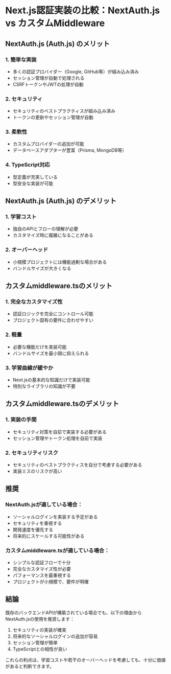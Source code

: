 # Next.js認証実装の比較：NextAuth.js vs カスタムMiddleware

## NextAuth.js (Auth.js) のメリット

### 1. 簡単な実装
- 多くの認証プロバイダー（Google, GitHub等）が組み込み済み
- セッション管理が自動で処理される
- CSRFトークンやJWTの処理が自動

### 2. セキュリティ
- セキュリティのベストプラクティスが組み込み済み
- トークンの更新やセッション管理が自動

### 3. 柔軟性
- カスタムプロバイダーの追加が可能
- データベースアダプターが豊富（Prisma, MongoDB等）

### 4. TypeScript対応
- 型定義が充実している
- 型安全な実装が可能

## NextAuth.js (Auth.js) のデメリット

### 1. 学習コスト
- 独自のAPIとフローの理解が必要
- カスタマイズ時に複雑になることがある

### 2. オーバーヘッド
- 小規模プロジェクトには機能過剰な場合がある
- バンドルサイズが大きくなる

## カスタムmiddleware.tsのメリット

### 1. 完全なカスタマイズ性
- 認証ロジックを完全にコントロール可能
- プロジェクト固有の要件に合わせやすい

### 2. 軽量
- 必要な機能だけを実装可能
- バンドルサイズを最小限に抑えられる

### 3. 学習曲線が緩やか
- Next.jsの基本的な知識だけで実装可能
- 特別なライブラリの知識が不要

## カスタムmiddleware.tsのデメリット

### 1. 実装の手間
- セキュリティ対策を自前で実装する必要がある
- セッション管理やトークン処理を自前で実装

### 2. セキュリティリスク
- セキュリティのベストプラクティスを自分で考慮する必要がある
- 実装ミスのリスクが高い

## 推奨

### NextAuth.jsが適している場合：
- ソーシャルログインを実装する予定がある
- セキュリティを重視する
- 開発速度を優先する
- 将来的にスケールする可能性がある

### カスタムmiddleware.tsが適している場合：
- シンプルな認証フローで十分
- 完全なカスタマイズ性が必要
- パフォーマンスを最重視する
- プロジェクトが小規模で、要件が明確

## 結論

既存のバックエンドAPIが構築されている場合でも、以下の理由からNextAuth.jsの使用を推奨します：

1. セキュリティの実装が確実
2. 将来的なソーシャルログインの追加が容易
3. セッション管理が簡単
4. TypeScriptとの相性が良い

これらの利点は、学習コストや若干のオーバーヘッドを考慮しても、十分に価値があると判断できます。
